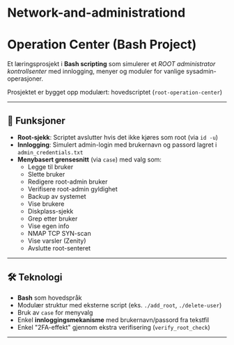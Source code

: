 # Network-and-administrationd


# Operation Center (Bash Project)

Et læringsprosjekt i **Bash scripting** som simulerer et *ROOT administrator kontrollsenter* med innlogging, menyer og moduler for vanlige sysadmin-operasjoner.  

Prosjektet er bygget opp modulært: hovedscriptet (`root-operation-center`)

---

## 🚀 Funksjoner
- **Root-sjekk**: Scriptet avslutter hvis det ikke kjøres som root (via `id -u`)  
- **Innlogging**: Simulert admin-login med brukernavn og passord lagret i `admin_credentials.txt`
- **Menybasert grensesnitt** (via `case`) med valg som:
  - Legge til bruker  
  - Slette bruker  
  - Redigere root-admin bruker  
  - Verifisere root-admin gyldighet  
  - Backup av systemet  
  - Vise brukere  
  - Diskplass-sjekk  
  - Grep etter bruker  
  - Vise egen info  
  - NMAP TCP SYN-scan  
  - Vise varsler (Zenity)  
  - Avslutte root-senteret  

---

## 🛠️ Teknologi
- **Bash** som hovedspråk  
- Modulær struktur med eksterne script (eks. `./add_root`, `./delete-user`)  
- Bruk av `case` for menyvalg  
- Enkel **innloggingsmekanisme** med brukernavn/passord fra tekstfil  
- Enkel "2FA-effekt" gjennom ekstra verifisering (`verify_root_check`)  

---